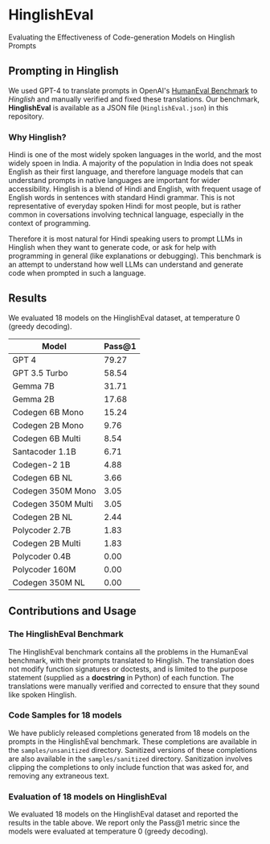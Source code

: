 # HinglishEval
Evaluating the Effectiveness of Code-generation Models on Hinglish Prompts

## Prompting in Hinglish
We used GPT-4 to translate prompts in OpenAI's [HumanEval Benchmark](https://github.com/openai/human-eval) to _Hinglish_ and manually verified and fixed these translations. Our benchmark, __HinglishEval__ is available as a JSON file (`HinglishEval.json`) in this repository.

### Why Hinglish?
Hindi is one of the most widely spoken languages in the world, and the most widely spoen in India. A majority of the population in India does not speak English as their first language, and therefore language models that can understand prompts in native languages are important for wider accessibility. Hinglish is a blend of Hindi and English, with frequent usage of English words in sentences with standard Hindi grammar. This is not representative of everyday spoken Hindi for most people, but is rather common in coversations involving technical language, especially in the context of programming.

Therefore it is most natural for Hindi speaking users to prompt LLMs in Hinglish when they want to generate code, or ask for help with programming in general (like explanations or debugging). This benchmark is an attempt to understand how well LLMs can understand and generate code when prompted in such a language.

## Results
We evaluated 18 models on the HinglishEval dataset, at temperature 0 (greedy decoding).

| Model | Pass@1 | 
| --- | --- |
| GPT 4 | 79.27 |
| GPT 3.5 Turbo | 58.54 |
| Gemma 7B | 31.71 |
| Gemma 2B | 17.68 |
| Codegen 6B Mono | 15.24 |
| Codegen 2B Mono | 9.76 |
| Codegen 6B Multi | 8.54 |
| Santacoder 1.1B | 6.71 |
| Codegen-2 1B | 4.88 |
| Codegen 6B NL | 3.66 |
| Codegen 350M Mono | 3.05 |
| Codegen 350M Multi | 3.05 |
| Codegen 2B NL | 2.44 |
| Polycoder 2.7B | 1.83 |
| Codegen 2B Multi | 1.83 |
| Polycoder 0.4B | 0.00 |
| Polycoder 160M | 0.00 |
| Codegen 350M NL | 0.00 |

## Contributions and Usage

### The HinglishEval Benchmark
The HinglishEval benchmark contains all the problems in the HumanEval benchmark, with their prompts translated to Hinglish. The translation does not modify function signatures or doctests, and is limited to the purpose statement (supplied as a __docstring__ in Python) of each function. The translations were manually verified and corrected to ensure that they sound like spoken Hinglish.

### Code Samples for 18 models
We have publicly released completions generated from 18 models on the prompts in the HinglishEval benchmark. These completions are available in the `samples/unsanitized` directory. Sanitized versions of these completions are also available in the `samples/sanitized` directory. Sanitization involves clipping the completions to only include function that was asked for, and removing any extraneous text.

### Evaluation of 18 models on HinglishEval
We evaluated 18 models on the HinglishEval dataset and reported the results in the table above. We report only the Pass@1 metric since the models were evaluated at temperature 0 (greedy decoding). 
